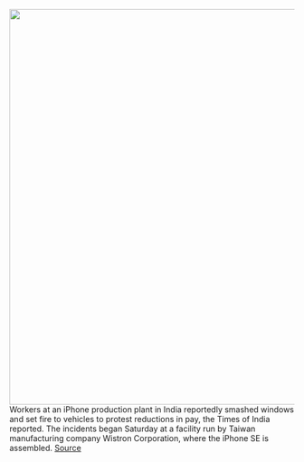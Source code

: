 <img src='https://cdn.vox-cdn.com/thumbor/_MI6JDv94BZ6tsU5rEu23ubupn8=/0x0:4600x3067/1200x800/filters:focal(1697x1817:2433x2553)/cdn.vox-cdn.com/uploads/chorus_image/image/68505472/1230098491.0.jpg' width='700px' /><br/>
Workers at an iPhone production plant in India reportedly smashed windows and set fire to vehicles to protest reductions in pay, the Times of India reported. The incidents began Saturday at a facility run by Taiwan manufacturing company Wistron Corporation, where the  iPhone SE is assembled.
<a href='https://www.theverge.com/2020/12/13/22172383/workers-protest-wistron-iphone-se-plant-india-pay'> Source <a/>